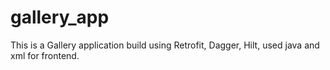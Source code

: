 # gallery_app
This is a Gallery application build using Retrofit, Dagger, Hilt, used java and xml for frontend.
